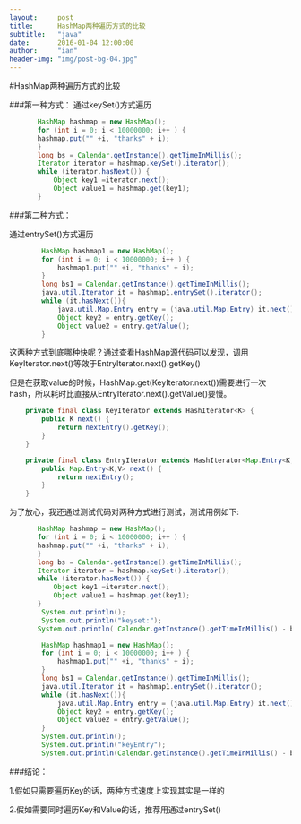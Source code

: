 ```yaml
---
layout:     post
title:      HashMap两种遍历方式的比较
subtitle:   "java"
date:       2016-01-04 12:00:00
author:     "ian"
header-img: "img/post-bg-04.jpg"
---
```



#HashMap两种遍历方式的比较

###第一种方式：
通过keySet()方式遍历
```java
       HashMap hashmap = new HashMap();
       for (int i = 0; i < 10000000; i++ ) {
       hashmap.put("" +i, "thanks" + i);
       }
       long bs = Calendar.getInstance().getTimeInMillis();
       Iterator iterator = hashmap.keySet().iterator();
       while (iterator.hasNext()) {
           Object key1 =iterator.next();
           Object value1 = hashmap.get(key1);
       }
```

###第二种方式：

通过entrySet()方式遍历

```java
        HashMap hashmap1 = new HashMap();
        for (int i = 0; i < 10000000; i++ ) {
            hashmap1.put("" +i, "thanks" + i);
        }
        long bs1 = Calendar.getInstance().getTimeInMillis();
        java.util.Iterator it = hashmap1.entrySet().iterator();
        while (it.hasNext()){
            java.util.Map.Entry entry = (java.util.Map.Entry) it.next();
            Object key2 = entry.getKey();
            Object value2 = entry.getValue();
        }
```

这两种方式到底哪种快呢？通过查看HashMap源代码可以发现，调用KeyIterator.next()等效于EntryIterator.next().getKey()

但是在获取value的时候，HashMap.get(KeyIterator.next())需要进行一次hash，所以耗时比直接从EntryIterator.next().getValue()要慢。

```java
    private final class KeyIterator extends HashIterator<K> {
        public K next() {
            return nextEntry().getKey();
        }
    }

    private final class EntryIterator extends HashIterator<Map.Entry<K,V>> {
        public Map.Entry<K,V> next() {
            return nextEntry();
        }
    }
```



为了放心，我还通过测试代码对两种方式进行测试，测试用例如下:

```java
       HashMap hashmap = new HashMap();
       for (int i = 0; i < 10000000; i++ ) {
       hashmap.put("" +i, "thanks" + i);
       }
       long bs = Calendar.getInstance().getTimeInMillis();
       Iterator iterator = hashmap.keySet().iterator();
       while (iterator.hasNext()) {
           Object key1 =iterator.next();
           Object value1 = hashmap.get(key1);
       }
        System.out.println();
        System.out.println("keyset:");
       System.out.println( Calendar.getInstance().getTimeInMillis() - bs);

        HashMap hashmap1 = new HashMap();
        for (int i = 0; i < 10000000; i++ ) {
            hashmap1.put("" +i, "thanks" + i);
        }
        long bs1 = Calendar.getInstance().getTimeInMillis();
        java.util.Iterator it = hashmap1.entrySet().iterator();
        while (it.hasNext()){
            java.util.Map.Entry entry = (java.util.Map.Entry) it.next();
            Object key2 = entry.getKey();
            Object value2 = entry.getValue();
        }
        System.out.println();
        System.out.println("keyEntry");
        System.out.println(Calendar.getInstance().getTimeInMillis() - bs1);
```

###结论：

1.假如只需要遍历Key的话，两种方式速度上实现其实是一样的

2.假如需要同时遍历Key和Value的话，推荐用通过entrySet()


